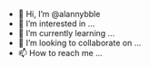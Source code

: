 - 👋 Hi, I’m @alannybble
- 👀 I’m interested in ...
- 🌱 I’m currently learning ...
- 💞️ I’m looking to collaborate on ...
- 📫 How to reach me ...

<!---
alannybble/alannybble is a ✨ special ✨ repository because its `README.md` (this file) appears on your GitHub profile.
You can click the Preview link to take a look at your changes.
--->
